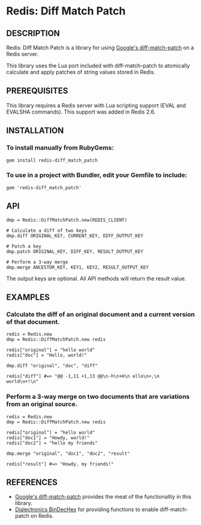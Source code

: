 Redis: Diff Match Patch
=======================

## DESCRIPTION

Redis: Diff Match Patch is a library for using [Google's diff-match-patch][1]
on a Redis server.

This library uses the Lua port included with diff-match-patch to atomically
calculate and apply patches of string values stored in Redis.

## PREREQUISITES

This library requires a Redis server with Lua scripting support (EVAL and
EVALSHA commands). This support was added in Redis 2.6.

## INSTALLATION

### To install manually from RubyGems:

    gem install redis-diff_match_patch

### To use in a project with Bundler, edit your Gemfile to include:

    gem 'redis-diff_match_patch'

## API

    dmp = Redis::DiffMatchPatch.new(REDIS_CLIENT)

    # Calculate a diff of two keys
    dmp.diff ORIGINAL_KEY, CURRENT_KEY, DIFF_OUTPUT_KEY

    # Patch a key
    dmp.patch ORIGINAL_KEY, DIFF_KEY, RESULT_OUTPUT_KEY

    # Perform a 3-way merge
    dmp.merge ANCESTOR_KEY, KEY1, KEY2, RESULT_OUTPUT_KEY

The output keys are optional. All API methods will return the result value.

## EXAMPLES

### Calculate the diff of an original document and a current version of that document.

    redis = Redis.new
    dmp = Redis::DiffMatchPatch.new redis

    redis["original"] = "hello world"
    redis["doc"] = "Hello, world!"

    dmp.diff "original", "doc", "diff"

    redis["diff"] #=> "@@ -1,11 +1,13 @@\n-h\n+H\n ello\n+,\n  world\n+!\n"

### Perform a 3-way merge on two documents that are variations from an original source.

    redis = Redis.new
    dmp = Redis::DiffMatchPatch.new redis

    redis["original"] = "hello world"
    redis["doc1"] = "Howdy, world!"
    redis["doc2"] = "hello my friends"

    dmp.merge "original", "doc1", "doc2", "result"

    redis["result"] #=> "Howdy, my friends!"

## REFERENCES

* [Google's diff-match-patch][1] provides the meat of the functionality in this library.
* [Dialectronics BinDecHex][2] for providing functions to enable diff-match-patch on Redis.

[1]: http://code.google.com/p/google-diff-match-patch/
[2]: http://www.dialectronics.com/Lua/
